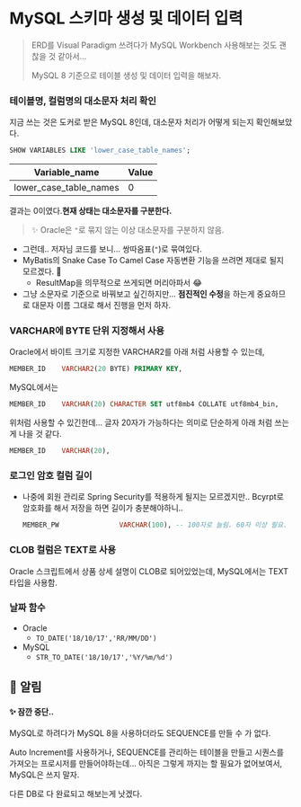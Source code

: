# MySQL 스키마 생성 및 데이터 입력

> ERD를 Visual Paradigm 쓰려다가 MySQL Workbench 사용해보는 것도 괜찮을 것 같아서...
>
> MySQL 8 기준으로 테이블 생성 및 데이터 입력을 해보자.



### 테이블명, 컬럼명의 대소문자 처리 확인

지금 쓰는 것은 도커로 받은 MySQL 8인데, 대소문자 처리가 어떻게 되는지 확인해보았다.

```sql
SHOW VARIABLES LIKE 'lower_case_table_names';
```

| Variable_name          | Value |
| ---------------------- | ----- |
| lower_case_table_names | 0     |

결과는 0이였다.**현재 상태는 대소문자를 구분한다.**

> ✨ Oracle은 `"`로 묶지 않는 이상 대소문자를 구분하지 않음.

* 그런데.. 저자님 코드를 보니... 쌍따옴표(`"`)로 묶여있다.
* MyBatis의 Snake Case To Camel Case 자동변환 기능을 쓰려면 제대로 될지 모르겠다. 🤔
  * ResultMap을 의무적으로 쓰게되면 머리아파서 😂
* 그냥 소문자로 기준으로 바꿔보고 싶긴하지만... **점진적인 수정**을 하는게 중요하므로 대문자 이름 그대로 해서 진행을 먼저 하자.



### VARCHAR에 BYTE 단위 지정해서 사용

Oracle에서 바이트 크기로 지정한 VARCHAR2를 아래 처럼 사용할 수 있는데,

```sql
MEMBER_ID    VARCHAR2(20 BYTE) PRIMARY KEY, 
```

MySQL에서는 

```sql
MEMBER_ID    VARCHAR(20) CHARACTER SET utf8mb4 COLLATE utf8mb4_bin,
```

위처럼 사용할 수 있긴한데... 글자 20자가 가능하다는 의미로 단순하게 아래 처럼 쓰는게 나을 것 같다.

```sql
MEMBER_ID    VARCHAR(20), 
```



### 로그인 암호 컬럼 길이

* 나중에 회원 관리로 Spring Security를 적용하게 될지는 모르겠지만.. Bcyrpt로 암호화를 해서 저장을 하면 길이가 충분해야하니.. 

  ```sql
  MEMBER_PW               VARCHAR(100), -- 100자로 늘림. 60자 이상 필요.
  ```



### CLOB 컬럼은 TEXT로 사용

Oracle 스크립트에서 상품 상세 설명이 CLOB로 되어있었는데, MySQL에서는 TEXT 타입을 사용함.



### 날짜 함수

* Oracle
  * `TO_DATE('18/10/17','RR/MM/DD')`
* MySQL
  * `STR_TO_DATE('18/10/17','%Y/%m/%d')`



## 👺 알림

#### ✨ 잠깐 중단..

MySQL로 하려다가 MySQL 8을 사용하더라도 SEQUENCE를 만들 수 가 없다.

Auto Increment를 사용하거나, SEQUENCE를 관리하는 테이블을 만들고 시퀀스를 가져오는 프로시저를 만들어야하는데... 아직은 그렇게 까지는 할 필요가 없어보여서, MySQL은 쓰지 말자.

다른 DB로 다 완료되고 해보는게 낫겠다.
